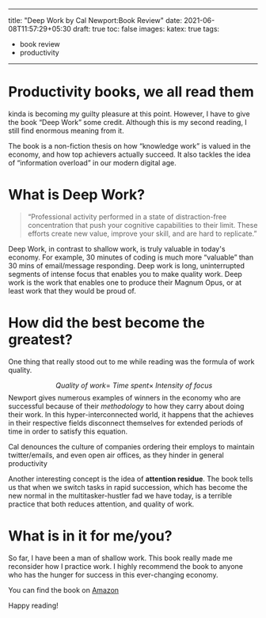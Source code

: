  ---
title: "Deep Work by Cal Newport:Book Review"
date: 2021-06-08T11:57:29+05:30
draft: true
toc: false
images:
katex: true
tags: 
  - book review
  - productivity
---

# Productivity books, we all read them
kinda is becoming my guilty pleasure at this point. However, I have to give the book “Deep Work” some credit.
Although this is my second reading, I still find enormous meaning from it.

The book is a non-fiction thesis on how “knowledge work” is valued in the economy, and how top achievers actually succeed. It also tackles the idea of “information overload” in our modern digital age.

# What is Deep Work?
> “Professional activity performed in a state of distraction-free concentration that push your cognitive capabilities to their limit. These efforts create new value, improve your skill, and are hard to replicate.”

Deep Work, in contrast to shallow work, is truly valuable in today's economy. For example, 30 minutes of coding is much more “valuable” than 30 mins of email/message responding.
Deep work is long, uninterrupted segments of intense focus that enables you to make quality work.
Deep work is the work that enables one to produce their Magnum Opus, or at least work that they would be proud of.

# How did the best become the greatest?
One thing that really stood out to me while reading was the formula of work quality. 

$$ \ Quality \ of \ work = \ Time \ spent \times \ Intensity \ of \ focus $$
Newport gives numerous examples of winners in the economy who are successful because of their *methodology* to how they carry about doing their work.
In this hyper-interconnected world, it happens that the achieves in their respective fields disconnect themselves for extended periods of time in order to satisfy this equation.

Cal denounces the culture of companies ordering their employs to maintain twitter/emails, and even open air offices, as they hinder in general productivity

Another interesting concept is the idea of **attention residue**. The book tells us that when we switch tasks in rapid succession, which has become the new normal in the multitasker-hustler fad we have today, is a terrible practice that both reduces attention, and quality of work.
# What is in it for me/you?
So far, I have been a man of shallow work. This book really made me reconsider how I practice work.
I highly recommend the book to anyone who has the hunger for success in this ever-changing economy.

You can find the book on [Amazon](https://www.amazon.com/gp/product/B00X47ZVXM) 

Happy reading!


